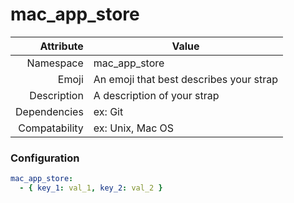 # mac_app_store

| Attribute     | Value                                     |
|--------------:|-------------------------------------------|
| Namespace     | mac_app_store                             |
| Emoji         | An emoji that best describes your strap   |
| Description   | A description of your strap               |
| Dependencies  | ex: Git                                   |
| Compatability | ex: Unix, Mac OS                          |

### Configuration

```yml
mac_app_store:
  - { key_1: val_1, key_2: val_2 }

```
